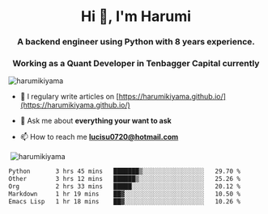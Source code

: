 <h1 align="center">Hi 👋, I'm Harumi</h1>
<h3 align="center">A backend engineer using <b>Python</b> with 8 years experience.</h3>
<h3 align="center">Working as a Quant Developer in <b>Tenbagger Capital</b> currently</h3>

<p align="left"> <img src="https://komarev.com/ghpvc/?username=harumikiyama" alt="harumikiyama" /> </p>


- 📝 I regulary write articles on [https://harumikiyama.github.io/](https://harumikiyama.github.io/)

- 💬 Ask me about **everything your want to ask**

- 📫 How to reach me **lucisu0720@hotmail.com**

<p>&nbsp;<img align="center" src="https://github-readme-stats.vercel.app/api?username=harumikiyama&show_icons=true" alt="harumikiyama" /></p>


<!--START_SECTION:waka-->

```txt
Python       3 hrs 45 mins   ███████▒░░░░░░░░░░░░░░░░░   29.70 %
Other        3 hrs 12 mins   ██████▒░░░░░░░░░░░░░░░░░░   25.26 %
Org          2 hrs 33 mins   █████░░░░░░░░░░░░░░░░░░░░   20.12 %
Markdown     1 hr 19 mins    ██▓░░░░░░░░░░░░░░░░░░░░░░   10.50 %
Emacs Lisp   1 hr 18 mins    ██▓░░░░░░░░░░░░░░░░░░░░░░   10.26 %
```

<!--END_SECTION:waka-->
